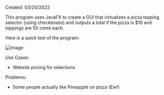 Created: 03/20/2022

This program uses JavaFX to create a GUI that virtualizes a pizza topping selector (using checkboxes) and outputs a total if the pizza is $10 and toppings are 50 cents each.

Here is a quick test of the program: 

![image](https://user-images.githubusercontent.com/104415326/167367382-dc41b407-d5a9-4b72-a87d-6200c2e30ec9.png)

Use Cases: 

 - Website pricing for selections 

Problems:

 - Some people actually like Pineapple on pizza (Ew!)
